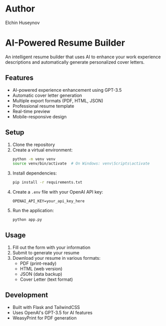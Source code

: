 # Author

Elchin Huseynov

# AI-Powered Resume Builder

An intelligent resume builder that uses AI to enhance your work experience descriptions and automatically generate personalized cover letters.

## Features

- AI-powered experience enhancement using GPT-3.5
- Automatic cover letter generation
- Multiple export formats (PDF, HTML, JSON)
- Professional resume template
- Real-time preview
- Mobile-responsive design

## Setup

1. Clone the repository
2. Create a virtual environment:
   ```bash
   python -m venv venv
   source venv/bin/activate  # On Windows: venv\Scripts\activate
   ```
3. Install dependencies:
   ```bash
   pip install -r requirements.txt
   ```
4. Create a `.env` file with your OpenAI API key:
   ```
   OPENAI_API_KEY=your_api_key_here
   ```
5. Run the application:
   ```bash
   python app.py
   ```

## Usage

1. Fill out the form with your information
2. Submit to generate your resume
3. Download your resume in various formats:
   - PDF (print-ready)
   - HTML (web version)
   - JSON (data backup)
   - Cover Letter (text format)

## Development

- Built with Flask and TailwindCSS
- Uses OpenAI's GPT-3.5 for AI features
- WeasyPrint for PDF generation